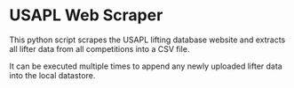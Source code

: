 # USAPL Web Scraper

This python script scrapes the USAPL lifting database website and extracts all lifter data from all competitions into a CSV file.

It can be executed multiple times to append any newly uploaded lifter data into the local datastore.
